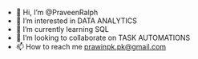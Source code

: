 - 👋 Hi, I’m @PraveenRalph
- 👀 I’m interested in DATA ANALYTICS
- 🌱 I’m currently learning SQL
- 💞️ I’m looking to collaborate on TASK AUTOMATIONS
- 📫 How to reach me prawinpk.pk@gmail.com

<!---
PraveenRalph/PraveenRalph is a ✨ special ✨ repository because its `README.md` (this file) appears on your GitHub profile.
You can click the Preview link to take a look at your changes.
--->
